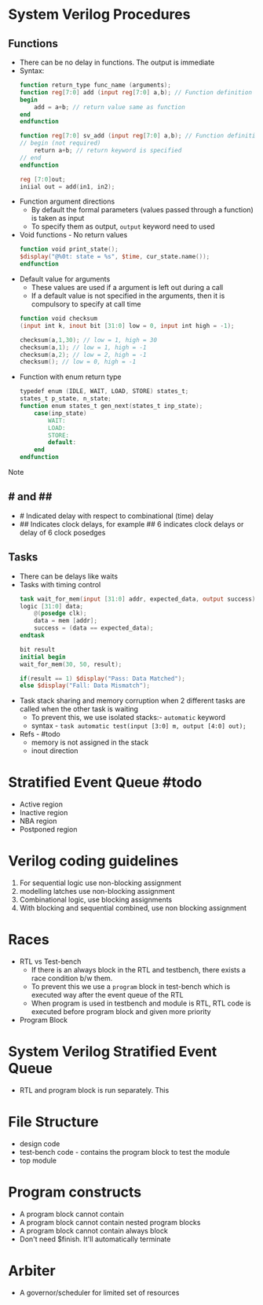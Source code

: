 # System Verilog Procedures
## Functions 
- There can be no delay in functions. The output is immediate
- Syntax:
	```verilog
	function return_type func_name (arguments);
	function reg[7:0] add (input reg[7:0] a,b); // Function definition
	begin
		add = a+b; // return value same as function
	end
	endfunction
	
	function reg[7:0] sv_add (input reg[7:0] a,b); // Function definition
	// begin (not required)
		return a+b; // return keyword is specified
	// end
	endfunction
	
	reg [7:0]out;
	iniial out = add(in1, in2);
	```
- Function argument directions
	- By default the formal parameters (values passed through a function) is taken as input
	- To specify them as output, `output` keyword need to used
- Void functions - No return values
	```verilog
	function void print_state();
	$display("@%0t: state = %s", $time, cur_state.name());
	endfunction
	```
- Default value for arguments
	- These values are used if a argument is left out during a call
	- If a default value is not specified in the arguments, then it is compulsory to specify at call time
	```verilog
	function void checksum 
	(input int k, inout bit [31:0] low = 0, input int high = -1);
	
	checksum(a,1,30); // low = 1, high = 30 
	checksum(a,1); // low = 1, high = -1
	checksum(a,2); // low = 2, high = -1
	checksum(); // low = 0, high = -1
	```
- Function with enum return type
	```verilog
	typedef enum (IDLE, WAIT, LOAD, STORE) states_t;
	states_t p_state, n_state;
	function enum states_t gen_next(states_t inp_state);
		case(inp_state)
			WAIT:
			LOAD:
			STORE:
			default:
		end
	endfunction
	
	```

> [!Note]
> **# and ##**
> ---
> - \# Indicated delay with respect to combinational (time) delay 
> - \#\# Indicates clock delays, for example \#\# 6 indicates clock delays or delay of 6 clock posedges
## Tasks
- There can be delays like waits
- Tasks with timing control
	```verilog
	task wait_for_mem(input [31:0] addr, expected_data, output success)
	logic [31:0] data;
		@(posedge clk);
		data = mem [addr];
		success = (data == expected_data);
	endtask
	
	bit result 
	initial begin
	wait_for_mem(30, 50, result);
	
	if(result == 1) $display("Pass: Data Matched");
	else $display("Fall: Data Mismatch");
	```
- Task stack sharing and memory corruption when 2 different tasks are called when the other task is waiting
	- To prevent this, we use isolated stacks:- `automatic` keyword
	- syntax - `task automatic test(input [3:0] m, output [4:0] out);`
- Refs - #todo 
	- memory is not assigned in the stack
	- inout direction

# Stratified Event Queue #todo 
- Active region
- Inactive region
- NBA region
- Postponed region
# Verilog coding guidelines
1. For sequential logic use non-blocking assignment
2. modelling latches use non-blocking assignment
3. Combinational logic, use blocking assignments
4. With blocking and sequential combined, use non blocking assignment

# Races
- RTL vs Test-bench
	- If there is an always block in the RTL and testbench, there exists a race condition b/w them. 
	- To prevent this we use a `program` block in test-bench which is executed way after the event queue of the RTL
	- When program is used in testbench and module is RTL, RTL code is executed before program block and given more priority
- Program Block
# System Verilog Stratified Event Queue
- RTL and program block is run separately. This 
# File Structure 
- design code
- test-bench code - contains the program block to test the module
- top module
# Program constructs 
- A program block cannot contain 
- A program block cannot contain nested program blocks
- A program block cannot contain always block
- Don't need $finish. It'll automatically terminate

# Arbiter 
- A governor/scheduler for limited set of resources